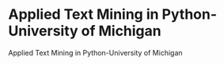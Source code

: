 # Applied Text Mining in Python-University of Michigan
Applied Text Mining in Python-University of Michigan
